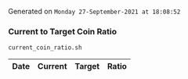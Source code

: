 Generated on `Monday 27-September-2021 at 18:08:52`

### Current to Target Coin Ratio
`current_coin_ratio.sh`

Date|Current|Target|Ratio
---|---|---|---
